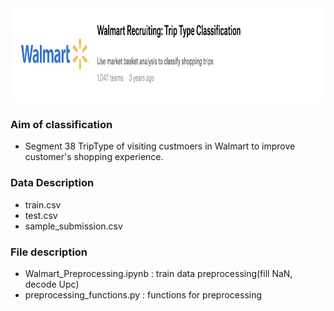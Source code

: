 <img src="image/title.png" alt="subject_image" width="850" height="150">

### Aim of classification
- Segment 38 TripType of visiting custmoers in Walmart to improve customer's shopping experience.

### Data Description
- train.csv
- test.csv
- sample_submission.csv


### File description
- Walmart_Preprocessing.ipynb : train data preprocessing(fill NaN, decode Upc)
- preprocessing_functions.py : functions for preprocessing

